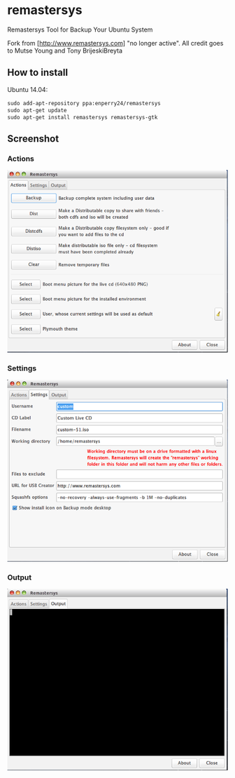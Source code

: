 remastersys
===========

Remastersys Tool for Backup Your Ubuntu System

Fork from [http://www.remastersys.com] "no longer active". All credit goes to Mutse Young and Tony BrijeskiBreyta


## How to install

Ubuntu 14.04:

    sudo add-apt-repository ppa:enperry24/remastersys
    sudo apt-get update
    sudo apt-get install remastersys remastersys-gtk

## Screenshot

### Actions
![actions](./images/remastersys-gtk-01.png)
### Settings
![settings](./images/remastersys-gtk-02.png)
### Output
![output](./images/remastersys-gtk-03.png)

